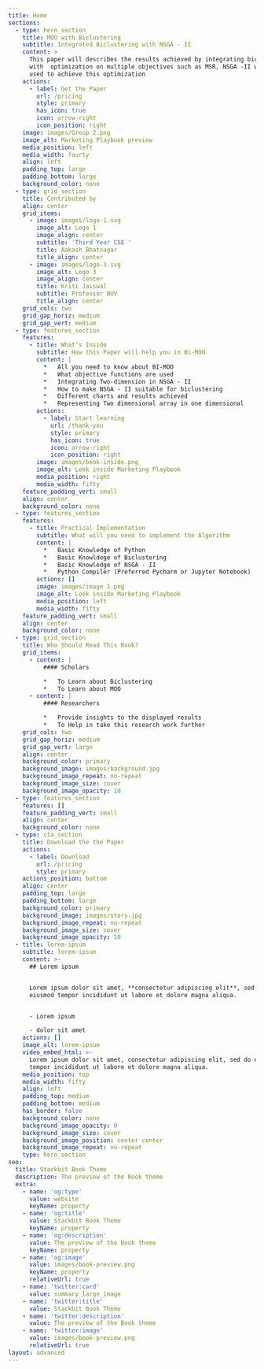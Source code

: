 ```yaml
---
title: Home
sections:
  - type: hero_section
    title: MOO with Biclustering
    subtitle: Integrated Biclustering with NSGA - II
    content: >
      This paper will describes the results achieved by integrating biclusters
      with  optimization on multiple objectives such as MSR, NSGA -II will be
      used to achieve this optimization
    actions:
      - label: Get the Paper
        url: /pricing
        style: primary
        has_icon: true
        icon: arrow-right
        icon_position: right
    image: images/Group 2.png
    image_alt: Marketing Playbook preview
    media_position: left
    media_width: fourty
    align: left
    padding_top: large
    padding_bottom: large
    background_color: none
  - type: grid_section
    title: Contributed by
    align: center
    grid_items:
      - image: images/logo-1.svg
        image_alt: Logo 1
        image_align: center
        subtitle: 'Third Year CSE '
        title: Aakash Bhatnagar
        title_align: center
      - image: images/logo-3.svg
        image_alt: Logo 3
        image_align: center
        title: Kriti Jaiswal
        subtitle: Professor NUV
        title_align: center
    grid_cols: two
    grid_gap_horiz: medium
    grid_gap_vert: medium
  - type: features_section
    features:
      - title: What’s Inside
        subtitle: How this Paper will help you in Bi-MOO
        content: |
          *   All you need to know about BI-MOO
          *   What objective functions are used
          *   Integrating Two-dimension in NSGA - II
          *   How to make NSGA - II suitable for biclustering
          *   Different charts and results achieved 
          *   Representing Two dimensional array in one dimensional
        actions:
          - label: Start learning
            url: /thank-you
            style: primary
            has_icon: true
            icon: arrow-right
            icon_position: right
        image: images/book-inside.png
        image_alt: Look inside Marketing Playbook
        media_position: right
        media_width: fifty
    feature_padding_vert: small
    align: center
    background_color: none
  - type: features_section
    features:
      - title: Practical Implementation
        subtitle: What will you need to implement the Algorithm
        content: |
          *   Basic Knowledge of Python
          *   Basic Knowldege of Biclustering
          *   Basic Knowledge of NSGA - II
          *   Python Compiler (Preferred Pycharm or Jupyter Notebook)
        actions: []
        image: images/image 1.png
        image_alt: Look inside Marketing Playbook
        media_position: left
        media_width: fifty
    feature_padding_vert: small
    align: center
    background_color: none
  - type: grid_section
    title: Who Should Read This Book?
    grid_items:
      - content: |
          #### Scholars

          *   To Learn about Biclustering
          *   To Learn about MOO
      - content: |
          #### Researchers

          *   Provide insights to the displayed results
          *   To Help in take this research work further
    grid_cols: two
    grid_gap_horiz: medium
    grid_gap_vert: large
    align: center
    background_color: primary
    background_image: images/background.jpg
    background_image_repeat: no-repeat
    background_image_size: cover
    background_image_opacity: 10
  - type: features_section
    features: []
    feature_padding_vert: small
    align: center
    background_color: none
  - type: cta_section
    title: Download the the Paper
    actions:
      - label: Download
        url: /pricing
        style: primary
    actions_position: bottom
    align: center
    padding_top: large
    padding_bottom: large
    background_color: primary
    background_image: images/story.jpg
    background_image_repeat: no-repeat
    background_image_size: cover
    background_image_opacity: 10
  - title: lorem-ipsum
    subtitle: lorem-ipsum
    content: >-
      ## Lorem ipsum


      Lorem ipsum dolor sit amet, **consectetur adipiscing elit**, sed do
      eiusmod tempor incididunt ut labore et dolore magna aliqua.


      - Lorem ipsum

      - dolor sit amet
    actions: []
    image_alt: lorem-ipsum
    video_embed_html: >-
      Lorem ipsum dolor sit amet, consectetur adipiscing elit, sed do eiusmod
      tempor incididunt ut labore et dolore magna aliqua.
    media_position: top
    media_width: fifty
    align: left
    padding_top: medium
    padding_bottom: medium
    has_border: false
    background_color: none
    background_image_opacity: 0
    background_image_size: cover
    background_image_position: center center
    background_image_repeat: no-repeat
    type: hero_section
seo:
  title: Stackbit Book Theme
  description: The preview of the Book theme
  extra:
    - name: 'og:type'
      value: website
      keyName: property
    - name: 'og:title'
      value: Stackbit Book Theme
      keyName: property
    - name: 'og:description'
      value: The preview of the Book theme
      keyName: property
    - name: 'og:image'
      value: images/book-preview.png
      keyName: property
      relativeUrl: true
    - name: 'twitter:card'
      value: summary_large_image
    - name: 'twitter:title'
      value: Stackbit Book Theme
    - name: 'twitter:description'
      value: The preview of the Book theme
    - name: 'twitter:image'
      value: images/book-preview.png
      relativeUrl: true
layout: advanced
---
```

